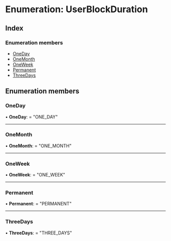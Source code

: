 
# Enumeration: UserBlockDuration

## Index

### Enumeration members

* [OneDay](userblockduration.md#oneday)
* [OneMonth](userblockduration.md#onemonth)
* [OneWeek](userblockduration.md#oneweek)
* [Permanent](userblockduration.md#permanent)
* [ThreeDays](userblockduration.md#threedays)

## Enumeration members

###  OneDay

• **OneDay**: = "ONE_DAY"

___

###  OneMonth

• **OneMonth**: = "ONE_MONTH"

___

###  OneWeek

• **OneWeek**: = "ONE_WEEK"

___

###  Permanent

• **Permanent**: = "PERMANENT"

___

###  ThreeDays

• **ThreeDays**: = "THREE_DAYS"
